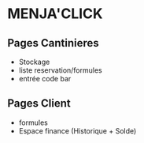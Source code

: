 # MENJA'CLICK

## Pages Cantinieres

- Stockage
- liste reservation/formules
- entrée code bar

## Pages Client

- formules
- Espace finance (Historique + Solde)
